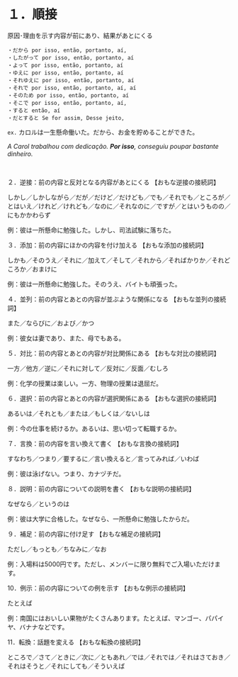 
# １．順接
原因･理由を示す内容が前にあり、結果があとにくる

```
・だから por isso, então, portanto, aí, 
・したがって por isso, então, portanto, aí
・よって por isso, então, portanto, aí
・ゆえに por isso, então, portanto, aí
・それゆえに por isso, então, portanto, aí
・それで por isso, então, portanto, aí, aí
・そのため por isso, então, portanto, aí
・そこで por isso, então, portanto, aí, 
・すると então, aí
・だとすると Se for assim, Desse jeito,  
```

`ex.` カロルは一生懸命働いた。だから、お金を貯めることができた。

*A Carol trabalhou com dedicação. **Por isso**, conseguiu poupar bastante dinheiro.*

<br>


２．逆接：前の内容と反対となる内容があとにくる
【おもな逆接の接続詞】

しかし／しかしながら／だが／だけど／だけども／でも／それでも／ところが／とはいえ／けれど／けれども／なのに／それなのに／ですが／とはいうものの／にもかかわらず

例：彼は一所懸命に勉強した。しかし、司法試験に落ちた。

３．添加：前の内容にほかの内容を付け加える
【おもな添加の接続詞】

しかも／そのうえ／それに／加えて／そして／それから／そればかりか／それどころか／おまけに

例：彼は一所懸命に勉強した。そのうえ、バイトも頑張った。

４．並列：前の内容とあとの内容が並ぶような関係になる
【おもな並列の接続詞】

また／ならびに／および／かつ

例：彼女は妻であり、また、母でもある。

５．対比：前の内容とあとの内容が対比関係にある
【おもな対比の接続詞】

一方／他方／逆に／それに対して／反対に／反面／むしろ

例：化学の授業は楽しい。一方、物理の授業は退屈だ。

６．選択：前の内容とあとの内容が選択関係にある
【おもな選択の接続詞】

あるいは／それとも／または／もしくは／ないしは

例：今の仕事を続けるか。あるいは、思い切って転職するか。

７．言換：前の内容を言い換えて書く
【おもな言換の接続詞】

すなわち／つまり／要するに／言い換えると／言ってみれば／いわば

例：彼は泳げない。つまり、カナヅチだ。

８．説明：前の内容についての説明を書く
【おもな説明の接続詞】

なぜなら／というのは

例：彼は大学に合格した。なぜなら、一所懸命に勉強したからだ。

９．補足：前の内容に付け足す
【おもな補足の接続詞】

ただし／もっとも／ちなみに／なお

例：入場料は5000円です。ただし、メンバーに限り無料でご入場いただけます。

10．例示：前の内容についての例を示す
【おもな例示の接続詞】

たとえば

例：南国にはおいしい果物がたくさんあります。たとえば、マンゴー、パパイヤ、バナナなどです。

11．転換：話題を変える
【おもな転換の接続詞】

ところで／さて／ときに／次に／ともあれ／では／それでは／それはさておき／それはそうと／それにしても／そういえば